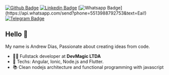 [![Github Badge](https://img.shields.io/badge/-Github-000?style=flat-square&logo=Github&logoColor=white&link=https://github.com/AndrewDiass)](https://github.com/AndrewDiass)
[![Linkedin Badge](https://img.shields.io/badge/-LinkedIn-blue?style=flat-square&logo=Linkedin&logoColor=white&link=https://www.linkedin.com/in/andrewdiass/)](https://www.linkedin.com/in/andrewdiass/)
[![Whatsapp Badge](https://img.shields.io/badge/-Whatsapp-4CA143?style=flat-square&labelColor=4CA143&logo=whatsapp&logoColor=white&link=https://api.whatsapp.com/send?phone=5513988792753&text=Eai!)](https://api.whatsapp.com/send?phone=5513988792753&text=Eai!)
[![Telegram Badge](https://img.shields.io/badge/-Telegram-1ca0f1?style=flat-square&labelColor=1ca0f1&logo=telegram&logoColor=white&link=https://t.me/andrewdiass)](https://t.me/andrewdiass)

## Hello 👋

My name is Andrew Dias, Passionate about creating ideas from code.

- :office_worker: Fullstack developer at **DevMagic LTDA**
- :blue_heart: Techs: Angular, Ionic, Node.js and Flutter.
- :books: Clean nodejs architecture and functional programming with javascript
